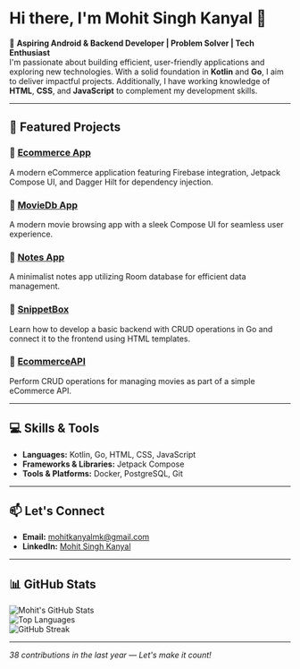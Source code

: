# Hi there, I'm Mohit Singh Kanyal 👋  

🚀 **Aspiring Android & Backend Developer | Problem Solver | Tech Enthusiast**  
I'm passionate about building efficient, user-friendly applications and exploring new technologies. With a solid foundation in **Kotlin** and **Go**, I aim to deliver impactful projects. Additionally, I have working knowledge of **HTML**, **CSS**, and **JavaScript** to complement my development skills.  

---

## 🌟 Featured Projects  
### 🛒 [Ecommerce App](https://github.com/mohitkanyal/EcommerceApp)  
A modern eCommerce application featuring Firebase integration, Jetpack Compose UI, and Dagger Hilt for dependency injection.  

### 📱 [MovieDb App](https://github.com/mohitkanyal/MovieDbApp)  
A modern movie browsing app with a sleek Compose UI for seamless user experience.  

### 📝 [Notes App](https://github.com/mohitkanyal/NotesApp)  
A minimalist notes app utilizing Room database for efficient data management.  

### 🔧 [SnippetBox](https://github.com/mohitkanyal/SnippetBox)  
Learn how to develop a basic backend with CRUD operations in Go and connect it to the frontend using HTML templates.  

### 🎥 [EcommerceAPI](https://github.com/mohitkanyal/EcommerceAPI)  
Perform CRUD operations for managing movies as part of a simple eCommerce API.  

---

## 💻 Skills & Tools  
- **Languages:** Kotlin, Go, HTML, CSS, JavaScript  
- **Frameworks & Libraries:** Jetpack Compose  
- **Tools & Platforms:** Docker, PostgreSQL, Git  

---

## 📫 Let's Connect  
- **Email:** [mohitkanyalmk@gmail.com](mailto:mohitkanyalmk@gmail.com)  
- **LinkedIn:** [Mohit Singh Kanyal](https://www.linkedin.com/in/mohit-singh-kanyal-a7528932a/)  

---

## 📊 GitHub Stats  
![Mohit's GitHub Stats](https://github-readme-stats.vercel.app/api?username=mohitkanyal&show_icons=true&theme=radical)  
![Top Languages](https://github-readme-stats.vercel.app/api/top-langs/?username=mohitkanyal&layout=compact&theme=radical)  
![GitHub Streak](https://streak-stats.demolab.com?user=mohitkanyal&theme=radical)  

---

_38 contributions in the last year — Let's make it count!_  
